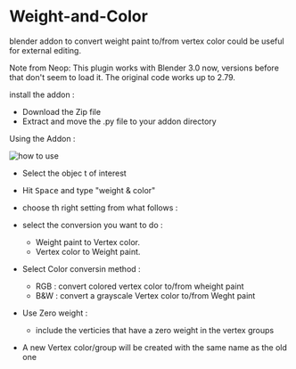 
# Weight-and-Color
blender addon to convert weight paint to/from vertex color could be useful for external editing.

Note from Neop: This plugin works with Blender 3.0 now, versions before that don't seem to load it. The original code works up to 2.79.

install the addon :
 
- Download the Zip file
- Extract and move the .py file to your addon directory

Using the Addon :

![how to use](http://i.stack.imgur.com/iE5Nr.gif)

- Select the objec t of interest
- Hit <kbd>Space</kbd> and type "weight & color"
- choose th right setting from what follows :

- select the conversion you want to do :
 
   * Weight paint to Vertex color.
   * Vertex color to Weight paint.

- Select Color conversin method :
  - RGB : convert colored vertex color to/from wheight paint
  - B&W : convert a grayscale Vertex color to/from Weght paint
- Use Zero weight :
  - include the verticies that have a zero weight in the vertex groups
  
- A new Vertex color/group will be created with the same name as the old one
